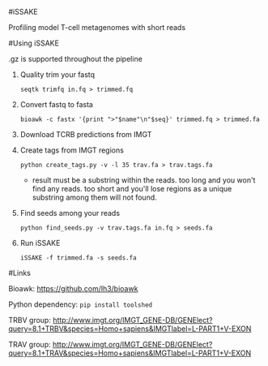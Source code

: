 #iSSAKE

Profiling model T-cell metagenomes with short reads

#Using iSSAKE

.gz is supported throughout the pipeline

1. Quality trim your fastq

    `seqtk trimfq in.fq > trimmed.fq`

1. Convert fastq to fasta

    `bioawk -c fastx '{print ">"$name"\n"$seq}' trimmed.fq > trimmed.fa`

1. Download TCRB predictions from IMGT

1. Create tags from IMGT regions

    `python create_tags.py -v -l 35 trav.fa > trav.tags.fa`
    
    * result must be a substring within the reads. too long and you won't find
    any reads. too short and you'll lose regions as a unique substring among them
    will not found.

1. Find seeds among your reads

    `python find_seeds.py -v trav.tags.fa in.fq > seeds.fa`

1. Run iSSAKE

    `iSSAKE -f trimmed.fa -s seeds.fa`

#Links

Bioawk: https://github.com/lh3/bioawk

Python dependency: ``pip install toolshed``

TRBV group: http://www.imgt.org/IMGT_GENE-DB/GENElect?query=8.1+TRBV&species=Homo+sapiens&IMGTlabel=L-PART1+V-EXON

TRAV group: http://www.imgt.org/IMGT_GENE-DB/GENElect?query=8.1+TRAV&species=Homo+sapiens&IMGTlabel=L-PART1+V-EXON